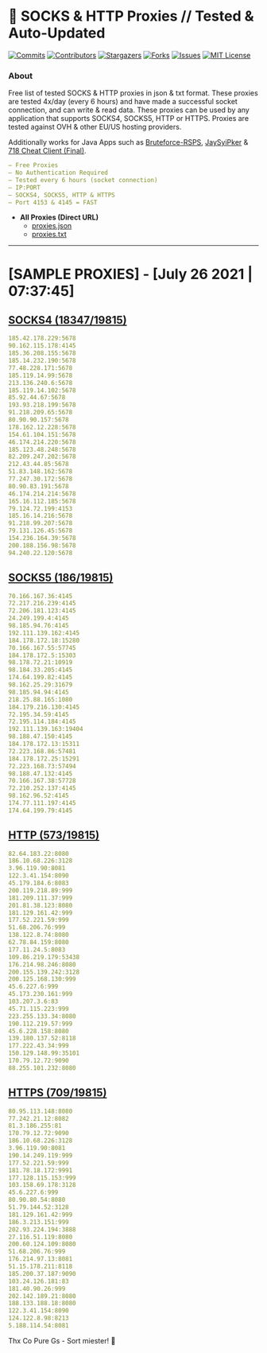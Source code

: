 <!-- MARKDOWN LINKS & IMAGES -->
<!-- https://www.markdownguide.org/basic-syntax/#reference-style-links -->
[contributors-shield]: https://img.shields.io/github/contributors/KaiBurton/free-proxies-autoupdated?style=for-the-badge
[contributors-url]: https://github.com/KaiBurton/free-proxies-autoupdated/graphs/contributors
[forks-shield]: https://img.shields.io/github/forks/KaiBurton/free-proxies-autoupdated?style=for-the-badge
[forks-url]: https://github.com/KaiBurton/free-proxies-autoupdated/network/members
[stars-shield]: https://img.shields.io/github/stars/KaiBurton/free-proxies-autoupdated?style=for-the-badge
[stars-url]: https://github.com/KaiBurton/free-proxies-autoupdated/stargazers
[issues-shield]: https://img.shields.io/github/issues/KaiBurton/free-proxies-autoupdated?style=for-the-badge
[issues-url]: https://github.com/KaiBurton/free-proxies-autoupdated/issues
[license-shield]: https://img.shields.io/github/license/KaiBurton/free-proxies-autoupdated?style=for-the-badge
[license-url]: https://github.com/KaiBurton/free-proxies-autoupdated/blob/main/LICENSE
[commit-shield]: https://img.shields.io/github/last-commit/KaiBurton/free-proxies-autoupdated?style=for-the-badge
[commit-url]: https://github.com/KaiBurton/free-proxies-autoupdated/commits/main

# 🎁 SOCKS & HTTP Proxies // Tested & Auto-Updated

[![Commits][commit-shield]][commit-url]
[![Contributors][contributors-shield]][contributors-url]
[![Stargazers][stars-shield]][stars-url]
[![Forks][forks-shield]][forks-url]
[![Issues][issues-shield]][issues-url]
[![MIT License][license-shield]][license-url]

### About
Free list of tested SOCKS & HTTP proxies in json & txt format. These proxies are tested 4x/day (every 6 hours) and have made a successful socket connection, and can write & read data. These proxies can be used by any application that supports SOCKS4, SOCKS5, HTTP or HTTPS. Proxies are tested against OVH & other EU/US hosting providers.

Additionally works for Java Apps such as [Bruteforce-RSPS](https://github.com/KaiBurton/Bruteforce-RSPS), [JaySyiPker](https://github.com/JayArrowz/JaySyiPker) & [718 Cheat Client (Final)](https://github.com/KaiBurton/718-Cheat-Client-Final). 

```yaml
— Free Proxies
— No Authentication Required
— Tested every 6 hours (socket connection)
— IP:PORT
— SOCKS4, SOCKS5, HTTP & HTTPS
— Port 4153 & 4145 = FAST
```

- **All Proxies (Direct URL)**
  - [proxies.json](https://raw.githubusercontent.com/KaiBurton/free-proxies-autoupdated/main/proxies.json)
  - [proxies.txt](https://raw.githubusercontent.com/KaiBurton/free-proxies-autoupdated/main/proxies.txt)

---

# [SAMPLE PROXIES] - [July 26 2021 | 07:37:45]

## [SOCKS4 (18347/19815)](https://raw.githubusercontent.com/KaiBurton/free-proxies-autoupdated/main/proxies-socks4.txt)
```yaml
185.42.178.229:5678
90.162.115.178:4145
185.36.208.155:5678
185.14.232.190:5678
77.48.228.171:5678
185.119.14.99:5678
213.136.240.6:5678
185.119.14.102:5678
85.92.44.67:5678
193.93.218.199:5678
91.218.209.65:5678
80.90.90.157:5678
178.162.12.228:5678
154.61.104.151:5678
46.174.214.220:5678
185.123.48.248:5678
82.209.247.202:5678
212.43.44.85:5678
51.83.148.162:5678
77.247.30.172:5678
80.90.83.191:5678
46.174.214.214:5678
165.16.112.185:5678
79.124.72.199:4153
185.16.14.216:5678
91.218.99.207:5678
79.131.126.45:5678
154.236.164.39:5678
200.188.156.98:5678
94.240.22.120:5678
```

## [SOCKS5 (186/19815)](https://raw.githubusercontent.com/KaiBurton/free-proxies-autoupdated/main/proxies-socks5.txt)
```yaml
70.166.167.36:4145
72.217.216.239:4145
72.206.181.123:4145
24.249.199.4:4145
98.185.94.76:4145
192.111.139.162:4145
184.178.172.18:15280
70.166.167.55:57745
184.178.172.5:15303
98.178.72.21:10919
98.184.33.205:4145
174.64.199.82:4145
98.162.25.29:31679
98.185.94.94:4145
218.25.88.165:1080
184.179.216.130:4145
72.195.34.59:4145
72.195.114.184:4145
192.111.139.163:19404
98.188.47.150:4145
184.178.172.13:15311
72.223.168.86:57481
184.178.172.25:15291
72.223.168.73:57494
98.188.47.132:4145
70.166.167.38:57728
72.210.252.137:4145
98.162.96.52:4145
174.77.111.197:4145
174.64.199.79:4145
```

## [HTTP (573/19815)](https://raw.githubusercontent.com/KaiBurton/free-proxies-autoupdated/main/proxies-http.txt)
```yaml
82.64.183.22:8080
186.10.68.226:3128
3.96.119.90:8081
122.3.41.154:8090
45.179.184.6:8083
200.119.218.89:999
181.209.111.37:999
201.81.38.123:8080
181.129.161.42:999
177.52.221.59:999
51.68.206.76:999
138.122.8.74:8080
62.78.84.159:8080
177.11.24.5:8083
109.86.219.179:53438
176.214.98.246:8080
200.155.139.242:3128
200.125.168.130:999
45.6.227.6:999
45.173.230.161:999
103.207.3.6:83
45.71.115.223:999
223.255.133.34:8080
190.112.219.57:999
45.6.228.158:8080
139.180.137.52:8118
177.222.43.34:999
150.129.148.99:35101
170.79.12.72:9090
88.255.101.232:8080
```

## [HTTPS (709/19815)](https://raw.githubusercontent.com/KaiBurton/free-proxies-autoupdated/main/proxies-https.txt)
```yaml
80.95.113.148:8080
77.242.21.12:8082
81.3.186.255:81
170.79.12.72:9090
186.10.68.226:3128
3.96.119.90:8081
190.14.249.119:999
177.52.221.59:999
181.78.18.172:9991
177.128.115.153:999
103.158.69.178:3128
45.6.227.6:999
80.90.80.54:8080
51.79.144.52:3128
181.129.161.42:999
186.3.213.151:999
202.93.224.194:3888
27.116.51.119:8080
200.60.124.109:8080
51.68.206.76:999
176.214.97.13:8081
51.15.178.211:8118
185.200.37.187:9090
103.24.126.181:83
181.40.90.26:999
202.142.189.21:8080
188.133.188.18:8080
122.3.41.154:8090
124.122.8.98:8213
5.188.114.54:8081
```



Thx Co Pure Gs - Sort miester! 💟